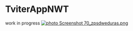 # TviterAppNWT
work in progress
<a href="https://s1294.photobucket.com/user/DoVBid/media/Screenshot%2070_zpsdweduras.png.html" target="_blank"><img src="http://i1294.photobucket.com/albums/b604/DoVBid/Screenshot%2070_zpsdweduras.png" border="0" alt=" photo Screenshot 70_zpsdweduras.png"></a>
